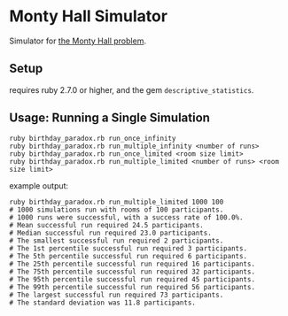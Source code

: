 # Monty Hall Simulator

Simulator for [the Monty Hall problem](https://en.wikipedia.org/wiki/Monty_Hall_problem).


## Setup

requires ruby 2.7.0 or higher, and the gem `descriptive_statistics`.


## Usage: Running a Single Simulation

```
ruby birthday_paradox.rb run_once_infinity
ruby birthday_paradox.rb run_multiple_infinity <number of runs>
ruby birthday_paradox.rb run_once_limited <room size limit>
ruby birthday_paradox.rb run_multiple_limited <number of runs> <room size limit>
```

example output:

```
ruby birthday_paradox.rb run_multiple_limited 1000 100
# 1000 simulations run with rooms of 100 participants.
# 1000 runs were successful, with a success rate of 100.0%.
# Mean successful run required 24.5 participants.
# Median successful run required 23.0 participants.
# The smallest successful run required 2 participants.
# The 1st percentile successful run required 3 participants.
# The 5th percentile successful run required 6 participants.
# The 25th percentile successful run required 16 participants.
# The 75th percentile successful run required 32 participants.
# The 95th percentile successful run required 45 participants.
# The 99th percentile successful run required 56 participants.
# The largest successful run required 73 participants.
# The standard deviation was 11.8 participants.
```
